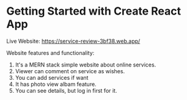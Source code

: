 # Getting Started with Create React App
Live Website: https://service-review-3bf38.web.app/

Website features and functionality:
1. It's a MERN stack simple website about online services.
2. Viewer can comment on service as wishes.
3. You can add services if want
4. It has photo view albam feature.
5. You can see details, but log in first for it.
